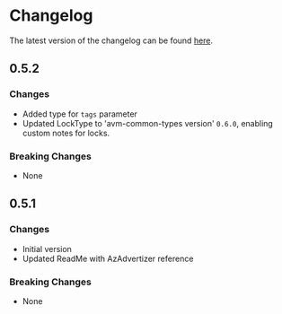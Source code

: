 # Changelog

The latest version of the changelog can be found [here](https://github.com/Azure/bicep-registry-modules/blob/main/avm/res/service-fabric/cluster/CHANGELOG.md).

## 0.5.2

### Changes

- Added type for `tags` parameter
- Updated LockType to 'avm-common-types version' `0.6.0`, enabling custom notes for locks.

### Breaking Changes

- None

## 0.5.1

### Changes

- Initial version
- Updated ReadMe with AzAdvertizer reference

### Breaking Changes

- None
